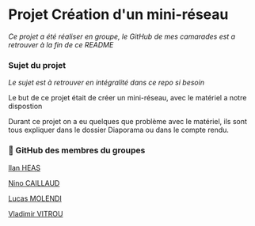 # Projet Création d'un mini-réseau  

*Ce projet a été réaliser en groupe, le GitHub de mes camarades est a retrouver à la fin de ce README*  

### Sujet du projet  
*Le sujet est à retrouver en intégralité dans ce repo si besoin*   

Le but de ce projet était de créer un mini-réseau, avec le matériel a notre dispostion  

Durant ce projet on a eu quelques que problème avec le matériel, ils sont tous expliquer dans le dossier Diaporama ou dans le compte rendu. 

### 🔗 GitHub des membres du groupes 
[Ilan HEAS](https://github.com/MooChep)

[Nino CAILLAUD](https://github.com/Deezay10)  

[Lucas MOLENDI](https://github.com/LucasMolendi)

[Vladimir VITROU](https://github.com/Vladimir-clic)
